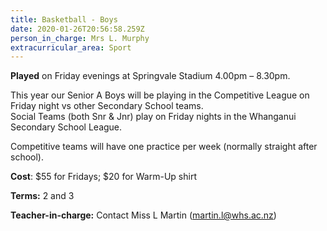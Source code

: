 ```yaml
---
title: Basketball - Boys
date: 2020-01-26T20:56:58.259Z
person_in_charge: Mrs L. Murphy
extracurricular_area: Sport
---
```

**Played** on Friday evenings at Springvale Stadium 4.00pm – 8.30pm. 

This year our Senior A Boys will be playing in the Competitive League on Friday night vs other Secondary School teams.  
Social Teams (both Snr & Jnr) play on Friday nights in the Whanganui Secondary School League.

Competitive teams will have one practice per week (normally straight after school).

**Cost**: $55 for Fridays; $20 for Warm-Up shirt

**Terms:** 2 and 3

**Teacher-in-charge:** Contact Miss L Martin (martin.l@whs.ac.nz)
